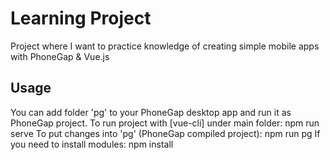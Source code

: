 # Learning Project 
Project where I want to practice knowledge of creating simple mobile apps with PhoneGap & Vue.js
## Usage
You can add folder 'pg' to your PhoneGap desktop app and run it as PhoneGap project.
To run project with [vue-cli] under main folder:
    npm run serve
To put changes into 'pg' (PhoneGap compiled project):
    npm run pg
If you need to install modules:
    npm install